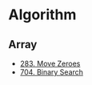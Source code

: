 # Algorithm

## Array

- [283. Move Zeroes](https://leetcode.com/problems/move-zeroes/)
- [704. Binary Search](https://leetcode.com/problems/binary-search/) 
